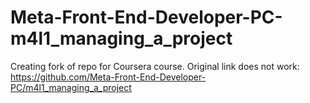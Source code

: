 # Meta-Front-End-Developer-PC-m4l1_managing_a_project
Creating fork of repo for Coursera course. Original link does not work: https://github.com/Meta-Front-End-Developer-PC/m4l1_managing_a_project
